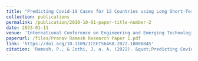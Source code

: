 ```yaml
---
title: "Predicting Covid-19 Cases for 12 Countries using Long Short-Term Memory"
collection: publications
permalink: /publication/2010-10-01-paper-title-number-2
date: 2023-01-11
venue: 'International Conference on Engineering and Emerging Technologies (ICEET), IEEE'
paperurl: /files/Pranav Ramesh Research Paper 1.pdf
link: 'https://doi.org/10.1109/ICEET56468.2022.10006845'
citation: 'Ramesh, P., & Jothi, J. a. A. (2022). &quot;Predicting Covid-19 Cases for 12 Countries using Long Short-Term Memory.&quot; <i>2022 International Conference on Engineering and Emerging Technologies</i> (ICEET), https://doi.org/10.1109/ICEET56468.2022.10006845.'
---
```


